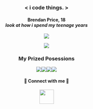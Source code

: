 
### <p align="center"> <span color="orange"><</span> i <span color="green">code</span> things. <span color="orange">></span> </p>
#### <p align="center">Brendan Price, 18 <br>*look at how i spend my teenage years*</p>

<!-- (https://github-readme-stats.vercel.app/api/wakatime?username=willianrod)](https://github.com/anuraghazra/github-readme-stats) -->
<p align="center">
  <img src="https://github-readme-stats.vercel.app/api/top-langs/?username=brendanprice2003&layout=compact&text_color=d4d4d4&bg_color=121212" />
</p>

<p align="center">
  <img src="https://github-readme-stats.vercel.app/api?username=brendanprice2003&show_icons=true&text_color=d4d4d4&bg_color=121212" />
</p>

### <p align="center"> My Prized Posessions </p>

<p align="center">
  <a href="https://github.com/brendanprice2003/D2Synergy_v3.0"><img src="https://github-readme-stats.vercel.app/api/pin/?username=brendanprice2003&repo=D2Synergy_v3.0&text_color=d4d4d4&bg_color=121212" /></a><a href="https://github.com/brendanprice2003/D2_Marketplace"><img src="https://github-readme-stats.vercel.app/api/pin/?username=brendanprice2003&repo=D2_Marketplace&text_color=d4d4d4&bg_color=121212" /></a><a href="https://github.com/Asfalto-Ascari-Group/EchelonClient"><img src="https://github-readme-stats.vercel.app/api/pin/?username=Asfalto-Ascari-Group&repo=EchelonClient&text_color=d4d4d4&bg_color=121212" /></a><a href="https://github.com/brendanprice2003/Chishiki_Discord_Bot"><img src="https://github-readme-stats.vercel.app/api/pin/?username=brendanprice2003&repo=Chishiki_Discord_Bot&text_color=d4d4d4&bg_color=121212" /></a>
</p>
  
#### <p align="center"> 🔌 Connect with me 🔌 </p>

<p align="center">
  <img width="45px" src="https://user-images.githubusercontent.com/56489848/153740648-84bc05d4-7d6e-4dd7-a7ab-13669fd9ebc0.png" href="https://twitter.com/beru2003">
</p>


